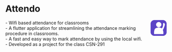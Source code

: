 # Attendo
  <img align = "right" src = "https://github.com/Attendo-App/Attendo/blob/master/assets/images/icon-flat.png" width = 10%>
- Wifi based attendance for classrooms<br>
- A flutter application for streamlining the attendance marking procedure in classrooms. <br>
- A fast and easy way to mark attendance by using the local wifi. <br>
- Developed as a project for the class CSN-291 <br>

